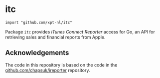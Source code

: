 # itc

    import "github.com/xpt-nl/itc"

Package `itc` provides *iTunes Connect Reporter* access for Go, an API for retrieving sales and financial reports from Apple.

## Acknowledgements
The code in this repository is based on the code in the [github.com/chapsuk/ireporter](https://github.com/chapsuk/ireporter.git) repository.
